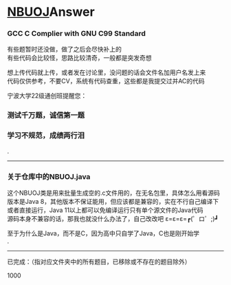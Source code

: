 <!--
******************************************************************************
-->

# [NBUOJ](http://nbuoj.com/)Answer

### GCC C Complier with GNU C99 Standard

有些题暂时还没做，做了之后会尽快补上的  
有些代码会比较怪，思路比较清奇，一般都是突发奇想  

想上传代码就上传，或者发在讨论里，没问题的话会文件名加用户名发上来  
代码仅供参考，不要CV，系统有代码查重，这些都是我提交过并AC的代码  

宁波大学22级通创班提醒您：  

### 测试千万题，诚信第一题

### 学习不规范，成绩两行泪
.
******************************************************************************

### 关于仓库中的NBUOJ.java

这个NBUOJ类是用来批量生成空的.c文件用的，在无名包里，具体怎么用看源码  
版本是Java 8，其他版本不保证能用，但应该都是兼容的，实在不行自己编译下  
或者直接运行，Java 11以上都可以免编译运行只有单个源文件的Java代码  
源码本身不兼容的话，那我也就没什么办法了，自己改改吧 ε=ε=ε=┏(゜ロ゜;)┛  

至于为什么是Java，而不是C，因为高中只自学了Java，C也是刚开始学  
.
******************************************************************************

已完成：（指对应文件夹中的所有题目，已移除或不存在的题目除外）  

1000  
